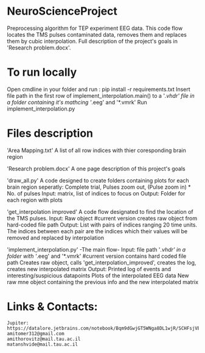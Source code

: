 # NeuroScienceProject
  Preprocessing algorithm for TEP experiment EEG data.
  This code flow locates the TMS pulses contaminated data, removes them and replaces them by cubic interpolation.
  Full description of the project's goals in 'Research problem.docx'.

# To run locally
  Open cmdline in your folder and run : pip install -r requirements.txt
  Insert file path in the first row of implement_interpolation.main() to a '*.vhdr' file in a folder containing it's mathcing '*.eeg' and '*.vmrk'
  Run implement_interpolation.py

# Files description
  'Area Mapping.txt'
      A list of all row indices with thier coresponding brain region
      
  'Research problem.docx'
      A one page description of this project's goals
      
  'draw_all.py'
      A code designed to create folders containing plots for each brain region seperatly: Complete trial, Pulses zoom out, (Pulse zoom in) * No. of pulses
      Input: matrix, list of indices to focus on
      Output: Folder for each region with plots
      
  'get_interpolation improved'
      A code flow designated to find the location of the TMS pulses.
      Input: Raw object #current version creates raw object from hard-coded file path
      Output: List with pairs of indices ranging 20 time units. The indices between each pair are the indices which their values will be removed and replaced by interpolation
    
   'implement_interpolation.py'
      -The main flow- 
        Input: file path '*.vhdr' in a folder with '*.eeg' and '*.vmrk' #current version contains hard coded file path
        Creates raw object, calls 'get_interpolation_improved', creates the log, creates new interpolated matrix
        Output:
          Printed log of events and interesting/suspicious datapoints
          Plots of the interpolated EEG data
          New raw mne object containing the previous info and the new interpolated matrix
          
 # Links & Contacts:
    Jupiter: https://datalore.jetbrains.com/notebook/Bqm9dGwjGT5WNga8DL1wjR/SCHFsjVEM44pRsRA94YbNK
    amitomer312@gmail.com
    amithorovitz@mail.tau.ac.il
    matanshvide@mail.tau.ac.il
    
    
    

